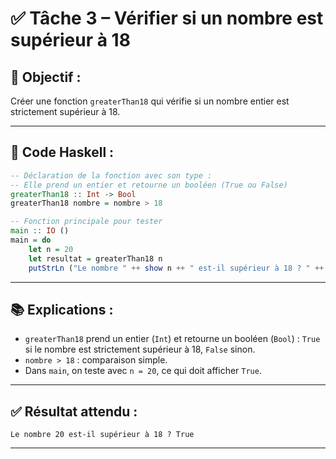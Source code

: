 # ✅ Tâche 3 – Vérifier si un nombre est supérieur à 18

## 🧩 Objectif :
Créer une fonction `greaterThan18` qui vérifie si un nombre entier est strictement supérieur à 18.

---

## 🔢 Code Haskell :
```haskell
-- Déclaration de la fonction avec son type :
-- Elle prend un entier et retourne un booléen (True ou False)
greaterThan18 :: Int -> Bool
greaterThan18 nombre = nombre > 18

-- Fonction principale pour tester
main :: IO ()
main = do
    let n = 20
    let resultat = greaterThan18 n
    putStrLn ("Le nombre " ++ show n ++ " est-il supérieur à 18 ? " ++ show resultat)
```

---

## 📚 Explications :

- `greaterThan18` prend un entier (`Int`) et retourne un booléen (`Bool`) : `True` si le nombre est strictement supérieur à 18, `False` sinon.
- `nombre > 18` : comparaison simple.
- Dans `main`, on teste avec `n = 20`, ce qui doit afficher `True`.

---

## ✅ Résultat attendu :
```
Le nombre 20 est-il supérieur à 18 ? True
```

---


